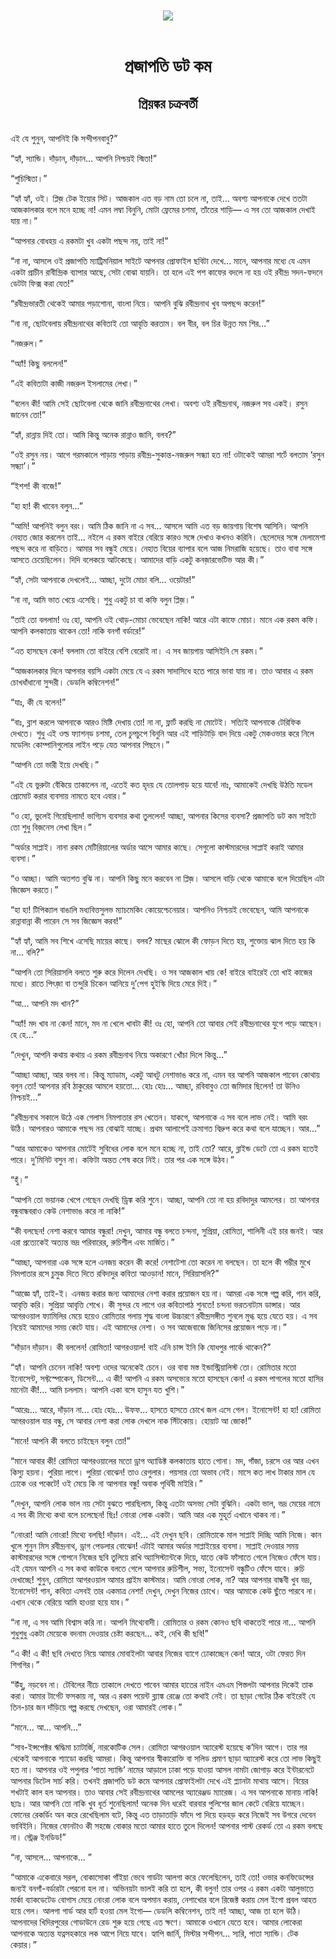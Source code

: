 <div align=center> <img src="../../metadata/images/rabibasariya/প্রজাপতি-ডট-কম-প্রিয়ঙ্কর-চক্রবর্তী.jpg" align="center"></div><br><h1 align=center>প্রজাপতি ডট কম</h1>
<h2 align=center>প্রিয়ঙ্কর চক্রবর্তী</h2><br>এই যে শুনুন, আপনিই কি সন্দীপনবাবু?” 

“হ্যাঁ, স্যান্ডি। দাঁড়ান, দাঁড়ান… আপনি নিশ্চয়ই স্মিতা!”

“শুচিস্মিতা।”

“হ্যাঁ হ্যাঁ, ওই। প্লিজ় টেক ইয়োর সিট। আজকাল এত বড় নাম তো চলে না, তাই... অবশ্য আপনাকে দেখে ততটা আজকালকার বলে মনে হচ্ছে না! এমন লম্বা বিনুনি, মোটা ফ্রেমের চশমা, তাঁতের শাড়ি— এ সব তো আজকাল দেখাই যায় না।”

“আপনার বোধহয় এ রকমটা খুব একটা পছন্দ নয়, তাই না!” 

“না না, আসলে ওই প্রজাপতি ম্যাট্রিমনিয়াল সাইটে আপনার প্রোফাইল ছবিটা দেখে... মানে, আপনার মধ্যে যে এমন একটা প্রাচীন রাবীন্দ্রিক ব্যাপার আছে, সেটা বোঝা যায়নি। তা হলে এই পশ কাফের বদলে না হয় ওই রবীন্দ্র সদন-ফদনে ডেটটা ফিক্স করা যেত!”

“রবীন্দ্রভারতী থেকেই আমার পড়াশোনা, বাংলা নিয়ে। আপনি বুঝি রবীন্দ্রনাথ খুব অপছন্দ করেন!”

“না না, ছোটবেলায় রবীন্দ্রনাথের কবিতাই তো আবৃত্তি করতাম। বল বীর, বল চির উন্নত মম শির...”

“নজরুল।”

“অ্যাঁ! কিছু বললেন!”

“এই কবিতাটা কাজী নজরুল ইসলামের লেখা।” 

“বলেন কী! আমি সেই ছোটবেলা থেকে জানি রবীন্দ্রনাথের লেখা। অবশ্য ওই রবীন্দ্রনাথ, নজরুল সব একই। রসুন জানেন তো!” 

“হ্যাঁ, রান্নায় দিই তো। আমি কিন্তু অনেক রান্নাও জানি, বলব?”

“ওই রসুন নয়। আগে গরমকালে পাড়ায় পাড়ায় রবীন্দ্র-সুকান্ত-নজরুল সন্ধ্যা হত না! ওটাকেই আমরা শর্টে বলতাম ‘রসুন সন্ধ্যা’।”

“ইশশ! কী বাজে!” 

“হা হা! কী খাবেন বলুন...”

“আমি! আপনিই বলুন বরং। আমি ঠিক জানি না এ সব... আসলে আমি এত বড় জায়গায় বিশেষ আসিনি। আপনি নেহাত জোর করলেন তাই... নইলে এ রকম বাইরে বেরিয়ে কারও সঙ্গে দেখাও কখনও করিনি। ছেলেদের সঙ্গে মেলামেশা পছন্দ করে না বাড়িতে। আমার সব বন্ধুই মেয়ে। নেহাত বিয়ের ব্যাপার বলে আজ নিমরাজি হয়েছে। তাও বাবা সঙ্গে আসতে চেয়েছিলেন। দিদি বলেকয়ে আটকেছে। আমাদের বাড়ি একটু কনজ়ারভেটিভ আর কী।”     

“হ্যাঁ, সেটা আপনাকে দেখলেই... আচ্ছা, দুটো মোচা বলি... ওয়েটার!”

“না না, আমি ভাত খেয়ে এসেছি। শুধু একটু চা বা কফি বলুন প্লিজ়।”

“তাই তো বললাম! ওঃ হো, আপনি ওই থোড়-মোচা ভেবেছেন নাকি! আরে এটা কাফে মোচা। মানে এক রকম কফি। আপনি কলকাতায় থাকেন তো! নাকি বনগাঁ বর্ডারে!”

“এত হাসছেন কেন! বললাম তো বাইরে বেশি বেরোই না। এ সব জায়গায় আসিইনি সে রকম।” 

“আজকালকার দিনে আপনার বয়সি একটা মেয়ে যে এ রকম সাদাসিধে হতে পারে ভাবা যায় না। তাও আবার এ রকম চোখধাঁধানো সুন্দরী। ডেডলি কম্বিনেশন!”

“যাঃ, কী যে বলেন!”

“বাঃ, ব্লাশ করলে আপনাকে আরও মিষ্টি দেখায় তো! না না, ফ্লার্ট করছি না মোটেই। সত্যিই আপনাকে টেরিফিক দেখতে। শুধু এই ওল্ড ফ্যাশন্‌ড চশমা, তেল চুপচুপে বিনুনি আর এই শাড়িটাড়ি বাদ দিয়ে একটু মেকওভার করে নিলে মডেলিং কোম্পানিগুলোর লাইন পড়ে যেত আপনার পিছনে।”

“আপনি তো ভারী ইয়ে দেখছি।”

“এই যে ভুরুটা বেঁকিয়ে তাকালেন না, এতেই কত হৃদয় যে তোলপাড় হয়ে যাবে! নাঃ, আমাকেই দেখছি উঠতি মডেল প্রোমোট করার ব্যবসায় নামতে হবে এবার।”  

“ও হো, ভুলেই গিয়েছিলাম! ভাগ্যিস ব্যবসার কথা তুললেন! আচ্ছা, আপনার কিসের ব্যবসা? প্রজাপতি ডট কম সাইটে তো শুধু বিজ়নেস লেখা ছিল।” 

“অর্ডার সাপ্লাই। নানা রকম মেটিরিয়ালের অর্ডার আসে আমার কাছে। সেগুলো কাস্টমারদের সাপ্লাই‌ করাই আমার‌ ব্যবসা।”

“ও আচ্ছা। আমি অতশত বুঝি না। আপনি কিছু মনে করবেন না প্লিজ়। আসলে বাড়ি থেকে আমাকে বলে দিয়েছিল এটা জিজ্ঞেস করতে।” 

“হা হা! টিপিক্যাল বাঙালি মধ্যবিত্তসুলভ ম্যাচমেকিং কোয়েশ্চেনেয়ার। আপনিও নিশ্চয়ই ভেবেছেন, আমি আপনাকে রান্নাবান্না কী পারেন সে সব জিজ্ঞেস করব!”

“হ্যাঁ হ্যাঁ, আমি সব শিখে এসেছি মায়ের কাছে। বলব? মাছের ঝোলে কী ফোড়ন দিতে হয়, শুক্তোয় ঝাল দিতে হয় কি না... বলি?” 

“আপনি তো সিরিয়াসলি বলতে শুরু করে দিলেন দেখছি। ও সব আজকাল খায় কে! বাইরে বাইরেই তো খাই কাজের মধ্যে। রাতে পিৎজ়া বা তন্দুরি চিকেন আনিয়ে দু’পেগ হুইস্কি দিয়ে মেরে দিই।” 

“আ... আপনি মদ খান?” 

“অ্যাঁ! মদ খাব না কেন! মানে, মদ‌ না খেলে খাবটা কী! ওঃ হো, আপনি তো আবার সেই রবীন্দ্রনাথের যুগে পড়ে আছেন। হে হে...” 

“দেখুন, আপনি কথায় কথায় এ রকম রবীন্দ্রনাথ নিয়ে অকারণে খোঁচা দিলে কিন্তু…”

“আচ্ছা আচ্ছা, আর বলব না। কিন্তু ম্যাডাম, একটু আধটু নেশাভাঙ করে না, এমন বর আপনি আজকাল পাবেন কোথায় বলুন তো! আপনার রবি ঠাকুরের আমলে হয়তো… হোঃ হোঃ… আচ্ছা, রবিবাবুও তো জমিদার ছিলেন! তা উনিও নিশ্চয়ই...”

“রবীন্দ্রনাথ সকালে উঠে এক গেলাস নিমপাতার  রস খেতেন। যাকগে, আপনাকে এ সব বলে লাভ নেই। আমি বরং উঠি। আপনারও আমাকে পছন্দ নয় বোঝাই যাচ্ছে। প্রথম আলাপেই ক্রমাগত বিদ্রুপ করে কথা বলে যাচ্ছেন। আর...”

“আর আমাকেও আপনার মোটেই সুবিধের লোক বলে মনে হচ্ছে না, তাই তো? আরে, ব্লাইন্ড ডেটে তো এ রকম হতেই পারে। দু’মিনিট বসুন‌ না। কফিটা অন্তত শেষ করে নিই। তার পর এক সঙ্গে উঠব।”

“হুঁ।”

“আপনি তো ভয়ানক খেপে গেছেন দেখছি ড্রিঙ্ক করি শুনে। আচ্ছা, আপনি তো না হয় রবিদাদুর আমলের। তা আপনার বন্ধুবান্ধবরাও কেউ নেশাভাঙ করে না নাকি!” 

“কী বলছেন! নেশা করবে আমার বন্ধুরা! দেখুন, আমার বন্ধু বলতে চন্দনা, সুপ্রিয়া, রোমিতা, শালিনী এই চার জনই। আর এরা প্রত্যেকেই অত্যন্ত ভদ্র পরিবারের, রুচিশীল এবং মার্জিত।”

“আচ্ছা, আপনারা এক সঙ্গে হলে এনজয় করেন কী করে! নেশাটেশা তো করেন না বলছেন। তা হলে কী গম্ভীর মুখে নিমপাতার রসে চুমুক দিতে দিতে রবিদাদুর কবিতা আওড়ান! মানে, সিরিয়াসলি?”

“আজ্ঞে হ্যাঁ, তাই-ই। এনজয় করার জন্য আমাদের নেশা করার প্রয়োজন হয় না। আমরা এক সঙ্গে গল্প করি, গান করি, আবৃত্তি করি। সুপ্রিয়া আবৃত্তি শেখে। কী সুন্দর যে লাগে ওর কবিতাপাঠ শুনতে! চন্দনা ভরতনাট্যম ডান্সার। আর আগরওয়াল ফ্যামিলির মেয়ে হয়েও রোমিতার গলায় শুদ্ধ বাংলা উচ্চারণে রবীন্দ্রসঙ্গীত শুনলে মুগ্ধ হয়ে যেতে হয়। এ সব নিয়েই আমাদের সময় কেটে যায়। এই আমাদের নেশা। ও সব আজেবাজে জিনিসের প্রয়োজন পড়ে না।”

“দাঁড়ান দাঁড়ান। কী বললেন! রোমিতা! আগরওয়াল! বাই এনি চান্স ইনি কি যোধপুর পার্কে থাকেন?”

“হ্যাঁ। আপনি চেনেন নাকি! অবশ্য ওদের অনেকেই চেনে। ওর বাবা মস্ত ইন্ডাস্ট্রিয়ালিস্ট তো। রোমিতার মতো ইনোসেন্ট, সফ্টস্পোকেন, ডিসেন্ট... এ কী! আপনি এ রকম অসভ্যের মতো হাসছেন কেন! এ রকম পাগলের মতো হাসির মানেটা কী!... আমি চললাম। আপনি একা বসে হাসুন যত খুশি।”

“আরেঃ... আরে, দাঁড়ান না... হোঃ হোঃ... উফফ... হাসতে হাসতে চোখে জল এসে গেল। ইনোসেন্ট! হা হা! রোমিতা আগরওয়াল যার বন্ধু, সে আবার নেশা করা লোক দেখলে নাক সিঁটকোয়। হোয়াট আ জোক!” 

“মানে! আপনি কী বলতে চাইছেন বলুন তো!” 

“মানে আবার কী! রোমিতা আগরওয়ালের মতো ড্রাগ অ্যাডিক্ট কলকাতায় হাতে গোনা। মদ, গাঁজা, চরসে ওর আর এখন কিস্যু হয়না। পুরিয়া লাগে। পুরিয়া বোঝেন! তাও রেগুলার। পয়সার তো অভাব নেই। মাসে কত লাখ টাকার মাল যে ঢোকে ওর পকেটে! ওই মেয়ে কি না আপনার বন্ধু! অবাক পৃথিবী মাইরি।” 

“দেখুন, আপনি লোক ভাল নয় সেটা বুঝতে পারছিলাম, কিন্তু এতটা অসভ্য সেটা বুঝিনি। একটা ভাল, ভদ্র মেয়ের নামে এ সব কী মিথ্যে কথা বলে চলেছেন! ছিঃ! নোংরা লোক একটা। আমি আর এক মুহূর্ত এখানে থাকব না।”

“নোংরা! আমি নোংরা! মিথ্যে বলছি! দাঁড়ান। এই... এই দেখুন ছবি। রোমিতাকে মাল সাপ্লাই দিচ্ছি আমি নিজে। কান খুলে শুনুন মিস রবীন্দ্রনাথ, ড্রাগ পেডলার বোঝেন! এটাই আমার অর্ডার সাপ্লাইয়ের ব্যবসা। সাপ্লাই দেওয়ার সময় কাস্টমারদের সঙ্গে গোপনে নিজের ছবি তুলিয়ে রাখি অ্যাসিস্ট্যান্টকে দিয়ে, যাতে কেউ ফাঁসাতে গেলে নিজেও ফেঁসে যায়। এই যেমন আপনি এ সব কথা কাউকে বলতে গেলে আপনার রুচিশীল, সভ্য, ইনোসেন্ট বন্ধুটিও ফেঁসে যাবে। রুচি দেখাচ্ছে! শুনুন, রোমিতা আগরওয়াল আমার প্রাইম কাস্টমার। আমি নোংরা লোক, না? আর আপনার বান্ধবী খুব ভদ্র, ইনোসেন্ট! গান, কবিতা এসবই তার একমাত্র নেশা! দেখুন, দেখুন নিজের চোখে। আর আমাকে কেউ ছুঁতে পারবে না। এখান থেকে বেরিয়ে আমি হাওয়া হয়ে যাব।”     

“না না, এ সব আমি বিশ্বাস করি না। আপনি মিথ্যেবাদী। রোমিতার ও রকম কোনও ছবি থাকতেই পারে না... আপনি শুধুশুধু একটা মেয়েকে বদনাম দেওয়ার চেষ্টা করছেন... কই, দেখি কী ছবি!”  

“এ কী! এ কী! ছবি দেখতে নিয়ে আমার মোবাইলটা আবার নিজের ব্যাগে ঢোকাচ্ছেন কেন! আরে, ওটা ফেরত দিন শিগগির।” 

“উঁহু, নড়বেন না। টেবিলের নীচে তাকালে দেখতে পাবেন আমার হাতের নাইন এমএম পিস্তলটা আপনার দিকেই তাক করা। আমার টার্গেট ফসকায় না, আর এ রকম পয়েন্ট ব্ল্যাঙ্ক রেঞ্জে তো কথাই নেই। তা ছাড়া গেটের ঠিক বাইরেই যে তিন-চার জন দাঁড়িয়ে গল্প করছে দেখছেন, ওরা আমারই লোক।” 

“মানে... আ... আপনি...”   

“সাব-ইন্সপেক্টর ঋদ্ধিমা চ্যাটার্জি, নারকোটিক সেল। রোমিতা আগরওয়াল অ্যারেস্ট হয়েছে ক’দিন আগে। তার পর থেকেই আপনাকে শ্যাডো করছি আমরা। কিন্তু আপনার স্বীকারোক্তি বা সলিড প্রমাণ ছাড়া অ্যারেস্ট করে তো লাভ কিছুই হত না। আপনার ওই পপুলার ‘পাতা স্যান্ডি’ নামের আড়ালে ঢাকা পড়ে যাওয়া আসল নামটা জোগাড় করে ইন্টারনেটে আপনার ডিটেল সার্চ করি। তখনই প্রজাপতি ডট কমে আপনার প্রোফাইলটা দেখে এই প্ল্যানটা মাথায় আসে। বিয়ের শখটাই কাল হল আপনার। তাও আবার সেই রবীন্দ্রনাথের আমলের অ্যারেঞ্জড ম্যারেজ। এ সব আপনাকে মানায় নাকি! ছ্যাঃ। আর আপনি তো নাকি খুব ধূর্ত শুনেছিলাম! অনেক দিন ধরেই বারবার পুলিশের জাল কেটে বেরিয়ে যাচ্ছেন। ফোনের রেকর্ডিং অন করে রেখেছিলাম বটে, কিন্তু এত তাড়াতাড়ি ফাঁদে পা দিয়ে হড়হড় করে নিজেই সব উগরে দেবেন ভাবিইনি। নিজের ফোনটাও কী সহজে বোকার মতো আমার হাতে তুলে দিলেন! আপনার পাস্ট রেকর্ড তো এ রকম বলছে না। স্ট্রেঞ্জ ইনডিড!”    

“না, আসলে... আপনাকে... ”

“আমাকে একেবারে সরল, বোকাসোকা গাঁইয়া ভেবে গার্ডটা আলগা করে ফেলেছিলেন, তাই তো! ওভার কনফিডেন্সের জন্যই বনগাঁ-বর্ডারটা পেরনো হল না। অভিনয়টা ভালই করি তা হলে, কী বলুন! তার ওপর এ রকম একটা আলুভাতে মার্কা ব্যাকডেটেড বোগাস মেয়ে নোংরা লোক বলে অপমান‌ করায়, নেশাখোর বলে রিজেক্ট করায় মেল ইগো প্রবল আহত হয়ে গেল। আলগা গার্ড আর হার্ট হওয়া মেল ইগো— ডেডলি কম্বিনেশন, তাই না! আচ্ছা, আজ তা হলে উঠি। আপনাদের খিদিরপুরের গোডাউনে রেড শুরু হয়ে গেছে এত ক্ষণে। আমাকে ওখানে যেতে হবে। আমার লোকেরা আপনাকে অত্যন্ত যত্নসহকারে লক আপে নিয়ে যাবে। হ্যাপি জার্নি, মিস্টার সন্দীপন... স্যরি, পাতা স্যান্ডি। টেক কেয়ার।”